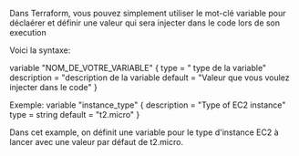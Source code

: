 Dans Terraform, vous pouvez simplement utiliser le mot-clé variable pour déclaérer et définir une valeur qui sera injecter dans le code lors de son execution

Voici la syntaxe:

variable "NOM_DE_VOTRE_VARIABLE" {
  type = " type de la variable"
  description = "description de la variable
  default = "Valeur que vous voulez injecter dans le code" 
  }

Exemple:
variable "instance_type" {
  description = "Type of EC2 instance"
  type        = string
  default     = "t2.micro"
}

Dans cet example, on définit une variable pour le type d'instance EC2 à lancer avec une valeur par défaut de t2.micro.
